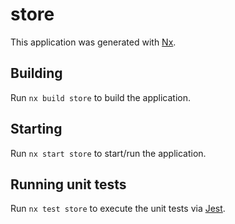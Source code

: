 # store

This application was generated with [Nx](https://nx.dev).

## Building

Run `nx build store` to build the application.

## Starting

Run `nx start store` to start/run the application.

## Running unit tests

Run `nx test store` to execute the unit tests via [Jest](https://jestjs.io).
